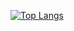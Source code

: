 [![Top Langs](https://github-readme-stats-git-masterrstaa-rickstaa.vercel.app/api/top-langs/?username=SeppoVolsk&theme=gruvbox&langs_count=5)](https://github.com/anuraghazra/github-readme-stats)

<!--
**SeppoVolsk/SeppoVolsk** is a ✨ _special_ ✨ repository because its `README.md` (this file) appears on your GitHub profile.

Here are some ideas to get you started:

- 🔭 I’m currently working on ...
- 🌱 I’m currently learning ...
- 👯 I’m looking to collaborate on ...
- 🤔 I’m looking for help with ...
- 💬 Ask me about ...
- 📫 How to reach me: ...
- 😄 Pronouns: ...
- ⚡ Fun fact: ...
-->
